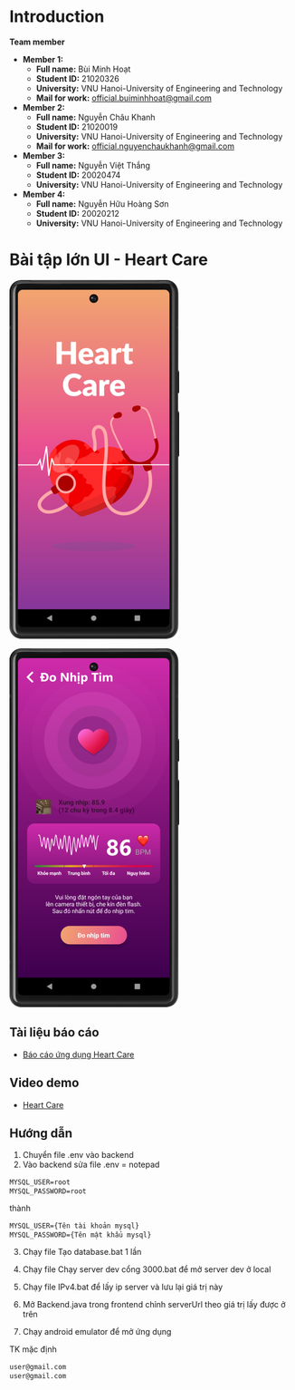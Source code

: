 # Introduction

**Team member**
- **Member 1:**
    - **Full name:** Bùi Minh Hoạt
    - **Student ID:** 21020326
    - **University:** VNU Hanoi-University of Engineering and Technology
    - **Mail for work:** official.buiminhhoat@gmail.com
- **Member 2:**
    - **Full name:** Nguyễn Châu Khanh
    - **Student ID:** 21020019
    - **University:** VNU Hanoi-University of Engineering and Technology
    - **Mail for work:** official.nguyenchaukhanh@gmail.com
- **Member 3:**
    - **Full name:** Nguyễn Việt Thắng
    - **Student ID:** 20020474 
    - **University:** VNU Hanoi-University of Engineering and Technology
- **Member 4:**
    - **Full name:** Nguyễn Hữu Hoàng Sơn 
    - **Student ID:** 20020212 
    - **University:** VNU Hanoi-University of Engineering and Technology

# Bài tập lớn UI - Heart Care

![img.png](image/img.png)

![img.png](image/img1.png)

## Tài liệu báo cáo

- [Báo cáo ứng dụng Heart Care](https://drive.google.com/file/d/1qrSBLPxwO6S5CNYWR1GCf0GHTqAusuNx/view?usp=sharing)

## Video demo

- [Heart Care](https://www.youtube.com/watch?v=JyoI1qmoC9w)

## Hướng dẫn

1. Chuyển file .env vào backend
2. Vào backend sửa file .env = notepad
```
MYSQL_USER=root
MYSQL_PASSWORD=root
```
thành
```
MYSQL_USER={Tên tài khoản mysql}
MYSQL_PASSWORD={Tên mật khẩu mysql}
```

3. Chạy file Tạo database.bat 1 lần

4. Chạy file Chạy server dev cổng 3000.bat để mở server dev ở local

5. Chạy file IPv4.bat để lấy ip server và lưu lại giá trị này

6. Mở Backend.java trong frontend chỉnh serverUrl theo giá trị lấy được ở trên

7. Chạy android emulator để mở ứng dụng

TK mặc định 
```
user@gmail.com 
user@gmail.com
```
